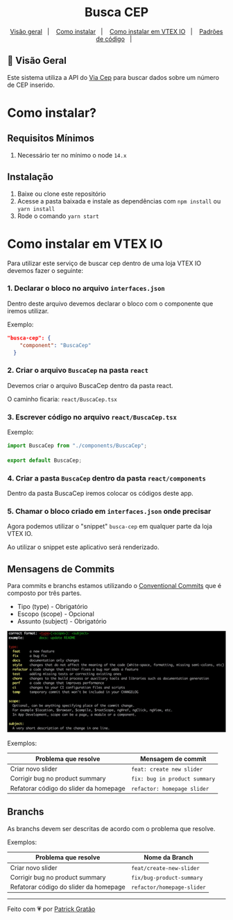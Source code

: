 <h1 align="center">
    <!-- <img alt="codeby" src="https://media-exp1.licdn.com/dms/image/C4D1BAQFU9H-HoKAk7A/company-background_10000/0/1617801423153?e=2159024400&v=beta&t=EstTje31xcsB07h9CG6L6U6CFfzk61UEgH7FwRyXhIg" /> -->
    <br>
    Busca CEP
</h1>

<p align="center">
  <a href="#rocket-visão-geral">Visão geral</a>&nbsp;&nbsp;&nbsp;|&nbsp;&nbsp;&nbsp;
  <a href="#como-instalar">Como instalar</a>&nbsp;&nbsp;&nbsp;|&nbsp;&nbsp;&nbsp;
  <a href="#como-instalar-em-vtex-io">Como instalar em VTEX IO</a>&nbsp;&nbsp;&nbsp;|&nbsp;&nbsp;&nbsp;
  <a href="#padrões-de-código">Padrões de código</a>&nbsp;&nbsp;&nbsp;|&nbsp;&nbsp;&nbsp;
</p>

## :rocket: Visão Geral

Este sistema utiliza a API do [Via Cep](https://viacep.com.br/) para buscar dados sobre um número de CEP inserido.

# Como instalar?

## Requisitos Mínimos

1.  Necessário ter no mínimo o node `14.x`

## Instalação

1.  Baixe ou clone este repositório
2.  Acesse a pasta baixada e instale as dependências com `npm install` ou `yarn install`
3.  Rode o comando `yarn start`

# Como instalar em VTEX IO

Para utilizar este serviço de buscar cep dentro de uma loja VTEX IO devemos fazer o seguinte:

### 1. Declarar o bloco no arquivo `interfaces.json`

Dentro deste arquivo devemos declarar o bloco com o componente que iremos utilizar. 

Exemplo:

```json
"busca-cep": {
    "component": "BuscaCep"
  }
```

### 2. Criar o arquivo `BuscaCep` na pasta `react`

Devemos criar o arquivo BuscaCep dentro da pasta react.

O caminho ficaria: `react/BuscaCep.tsx`

### 3. Escrever código no arquivo `react/BuscaCep.tsx`

Exemplo: 

```typescript
import BuscaCep from "./components/BuscaCep";

export default BuscaCep;

```

### 4. Criar a pasta `BuscaCep` dentro da pasta `react/components`

Dentro da pasta BuscaCep iremos colocar os códigos deste app. 

### 5. Chamar o bloco criado em `interfaces.json` onde precisar

Agora podemos utilizar o "snippet" `busca-cep` em qualquer parte da loja VTEX IO.

Ao utilizar o snippet este aplicativo será renderizado.

## Mensagens de Commits

Para commits e branchs estamos utilizando o [Conventional Commits](https://www.conventionalcommits.org/pt-br/v1.0.0/) que é composto por três partes.

- Tipo (type) - Obrigatório
- Escopo (scope) - Opcional
- Assunto (subject) - Obrigatório

![Padroes de Codigo](./.github/assets/commit-pattern.jpg)

Exemplos:

| Problema que resolve                   | Mensagem de commit            |
| -------------------------------------- | ----------------------------- |
| Criar novo slider                      | `feat: create new slider`     |
| Corrigir bug no product summary        | `fix: bug in product summary` |
| Refatorar código do slider da homepage | `refactor: homepage slider`   |

## Branchs

As branchs devem ser descritas de acordo com o problema que resolve.

Exemplos:

| Problema que resolve                   | Nome da Branch             |
| -------------------------------------- | -------------------------- |
| Criar novo slider                      | `feat/create-new-slider`   |
| Corrigir bug no product summary        | `fix/bug-product-summary`  |
| Refatorar código do slider da homepage | `refactor/homepage-slider` |


---

Feito com 💗 por [Patrick Gratão](https://linkedin.com/in/patrickgratao/)
